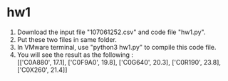 # hw1
1. Download the input file "107061252.csv" and code file "hw1.py".
2. Put these two files in same folder.
3. In VMware terminal, use "python3 hw1.py" to compile this code file.
4. You will see the result as the following : <br>
[['C0A880', 17.1], ['C0F9A0', 19.8], ['C0G640', 20.3], ['C0R190', 23.8], ['C0X260', 21.4]]

